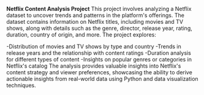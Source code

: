**Netflix Content Analysis Project**
This project involves analyzing a Netflix dataset to uncover trends and patterns in the platform's offerings. The dataset contains information on Netflix titles, including movies and TV shows, along with details such as the genre, director, release year, rating, duration, country of origin, and more. The project explores:

-Distribution of movies and TV shows by type and country
-Trends in release years and the relationship with content ratings
-Duration analysis for different types of content
-Insights on popular genres or categories in Netflix's catalog
The analysis provides valuable insights into Netflix's content strategy and viewer preferences, showcasing the ability to derive actionable insights from real-world data using Python and data visualization techniques.













